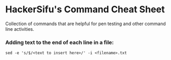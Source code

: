 # HackerSifu's Command Cheat Sheet
Collection of commands that are helpful for pen testing and other command line activities.

### Adding text to the end of each line in a file:
```
sed -e 's/$/<text to insert here>/' -i <filename>.txt
```
